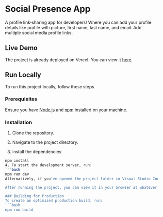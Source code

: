 # Social Presence App
A profile link-sharing app for developers! Where you can add your profile details like profile with picture, first name, last name, and email. Add multiple social media profile links.

## Live Demo

The project is already deployed on Vercel. You can view it [here](https://social-presence.vercel.app/).

## Run Locally

To run this project locally, follow these steps.

### Prerequisites

Ensure you have [Node.js](https://nodejs.org/) and [npm](https://www.npmjs.com/) installed on your machine.

### Installation

1. Clone the repository.

2. Navigate to the project directory.

3. Install the dependencies:
  ```bash
  npm install
4. To start the development server, run: 
  ```bash
  npm run dev
Alternatively, if you've opened the project folder in Visual Studio Code, you can simply press Ctrl + Shift + B to start the project.

After running the project, you can view it in your browser at whatever localhost port Vite has served it (usually shown in the terminal).

### Building for Production
To create an optimized production build, run:
```bash
npm run build
